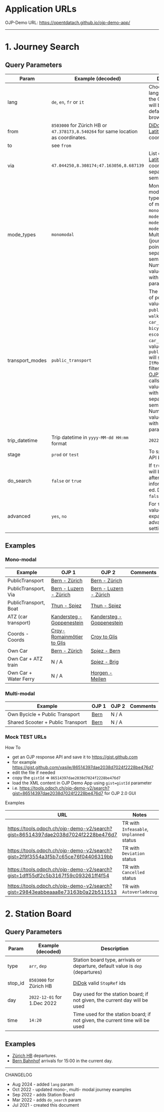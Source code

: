 # Application URLs

OJP-Demo URL: https://opentdatach.github.io/ojp-demo-app/

---- 

# 1. Journey Search

## Query Parameters

| Param  | Example (decoded) | Description |
|--|--|--|
| lang | `de`, `en`, `fr` or `it` | Choose the ISO language in which the OJP repsonse will be deliverd, default is the browser locale. |
| from | `8503000` for Zürich HB or `47.378173,8.540264` for same location as coordinates.|[DiDok](https://opentransportdata.swiss/de/dataset/didok) id or [Latitude,Longitude](https://developers.google.com/maps/documentation/javascript/reference/coordinates) coordinates. |
| to | see `from` | |
| via | `47.044250,8.308174;47.163056,8.687139` | List of [Latitude,Longitude](https://developers.google.com/maps/documentation/javascript/reference/coordinates) coordinates separated by semi-colon `;`. |
| mode_types | `monomodal` | Mono-, multi- modal journey type switcher. List of mode types: `monomodal`, `mode_at_start`, `mode_at_end`, `mode_at_start_end`.  Multiple values (journeys with via points) are separated by semi-colon `;`. Number of the values is equal with number of via parameters + 1 |
| transport_modes | `public_transport` | The MOT used, list of possible values": `public_transport`, `walking` `cycle`, `car_self_driving`, `bicycle_rental`, `escooter_rental`, `car_sharing`. All values, except `public_transport` will set `ItModesToCover` filter in the [OJPTripRequest](https://opentransportdata.swiss/de/cookbook/ojptriprequest/) calls. Multiple values (joruneys with via points) are separated by semi-colon `;`. Number of the values is equal with number of via parameters + 1 |
| trip_datetime | Trip datetime in `yyyy-MM-dd HH:mm` format | `2022-08-01 10:00` |
| stage | `prod` or `test` | To specify the OJP API backend. |
| do_search | `false` or `true` | If `true` the search will be performed after the endpoints information is init-ed. Default is `false`. |
| advanced | `yes`, `no` | For `true`, `yes` values it will expand the advanced search settings panel |

## Examples

### Mono-modal

| Example | OJP 1 | OJP 2 | Comments |
|-|-|-|-|
| PublicTransport | [Bern - Zürich](https://tools.odpch.ch/beta-ojp-demo/search?from=8507000&to=8503000&do_search=yes) | [Bern - Zürich](https://tools.odpch.ch/ojp-demo-v2/search?from=8507000&to=8503000&do_search=yes) |  |
| PublicTransport, Via | [Bern - Luzern - Zürich](https://tools.odpch.ch/beta-ojp-demo/search?from=8507000&to=8503000&via=8505000&do_search=yes) | [Bern - Luzern - Zürich](https://tools.odpch.ch/ojp-demo-v2/search?from=8507000&to=8503000&via=8505000&do_search=yes) |  |
| PublicTransport, Boat | [Thun - Spiez](https://tools.odpch.ch/beta-ojp-demo/search?from=8507100&to=8507483&public_transport_modes=water) | [Thun - Spiez](https://tools.odpch.ch/ojp-demo-v2/search?from=8507100&to=8507483&public_transport_modes=water) |  |
| ATZ (car transport) | [Kandersteg - Goppenestein](https://tools.odpch.ch/beta-ojp-demo/search?from=8511171&to=8519655) | [Kandersteg - Goppenestein](https://tools.odpch.ch/ojp-demo-v2/search?from=8511171&to=8519655) |  |
| Coords - Coords | [Croy-Romainmôtier to Glis](https://tools.odpch.ch/beta-ojp-demo/search?from=46.673066,6.462309&to=46.311076,7.977560) | [Croy to Glis](https://tools.odpch.ch/ojp-demo-v2/search?from=46.695176,6.479795&to=46.311076,7.977560) |  |
| Own Car | [Bern - Zürich](https://tools.odpch.ch/beta-ojp-demo/search?from=8507000&to=8503000&transport_modes=self-drive-car) | [Spiez - Bern](https://tools.odpch.ch/ojp-demo-v2/search?from=8507483&to=8507000&transport_modes=car&do_search=yes) |  |
| Own Car + ATZ train | N / A | [Spiez - Brig](https://tools.odpch.ch/ojp-demo-v2/search?from=8507483&to=8501609&transport_modes=car&do_search=yes) |  |
| Own Car + Water Ferry | N / A | [Horgen - Meilen](https://tools.odpch.ch/ojp-demo-v2/search?from=8590653&to=8576083&transport_modes=car&do_search=yes) |  |


### Multi-modal

| Example | OJP 1 | OJP 2 | Comments |
|-|-|-|-|
| Own Bycicle + Public Transport | [Bern](https://tools.odpch.ch/beta-ojp-demo/search?from=46.952926,7.426087&to=8588998&mode_types=mode_at_start&transport_modes=cycle) | N / A |  |
| Shared Scooter + Public Transport | [Bern](https://tools.odpch.ch/beta-ojp-demo/search?from=46.952926,7.426087&to=8588998&mode_types=mode_at_start&transport_modes=escooter_rental) | N / A |  |


### Mock TEST URLs

How To

- get an OJP response API and save it to https://gist.github.com
- for example https://gist.github.com/vasile/86514397dae2038d7024f2228be476d7
- edit the file if needed
- copy the `gistId` => `86514397dae2038d7024f2228be476d7`
- load the XML content in OJP Demo App using `gist=gistId` parameter
- i.e. https://tools.odpch.ch/ojp-demo-v2/search?gist=86514397dae2038d7024f2228be476d7 for OJP 2.0 GUI

Examples

| URL | Notes |
|-----|-------|
| https://tools.odpch.ch/ojp-demo-v2/search?gist=86514397dae2038d7024f2228be476d7 | TR with `Infeasable`, `Unplanned` status |
| https://tools.odpch.ch/ojp-demo-v2/search?gist=2f9f3554a3f5b7c65ce76f04406319bb | TR with `Deviation` status |
| https://tools.odpch.ch/ojp-demo-v2/search?gist=1dff55df2c5b3167f59c093261ff4f54 | TR with `Cancelled` status |
| https://tools.odpch.ch/ojp-demo-v2/search?gist=29843eabbeaaa8e73163b0a22b511513 | TR with `Autoverladezug` |


# 2. Station Board

## Query Parameters

| Param  | Example (decoded) | Description |
|--|--|--|
|type| `arr`, `dep` | Station board type, arrivals or departure, default value is `dep` (departures) |
|stop_id| `8503000` for Zürich HB | [DiDok](https://opentransportdata.swiss/de/dataset/didok) valid `StopRef` ids |
|day| `2022-12-01` for 1.Dec 2022 | Day used for the station board; if not given, the current day will be used |
|time| `14:20` | Time used for the station board; if not given, the current time will be used |


## Examples

- [Zürich HB](https://opentdatach.github.io/ojp-demo-app/board?stop_id=8503000) departures.
- [Bern Bahnhof](https://opentdatach.github.io/ojp-demo-app/board?type=arr&stop_id=8576646&time=15:00) arrivals for 15:00 in the current day.

----

CHANGELOG
- Aug 2024 - added `lang` param
- Oct 2022 - updated mono-, multi- modal journey examples
- Sep 2022 - adds Station Board
- Mar 2022 - adds `do_search` param
- Jul 2021 - created this document